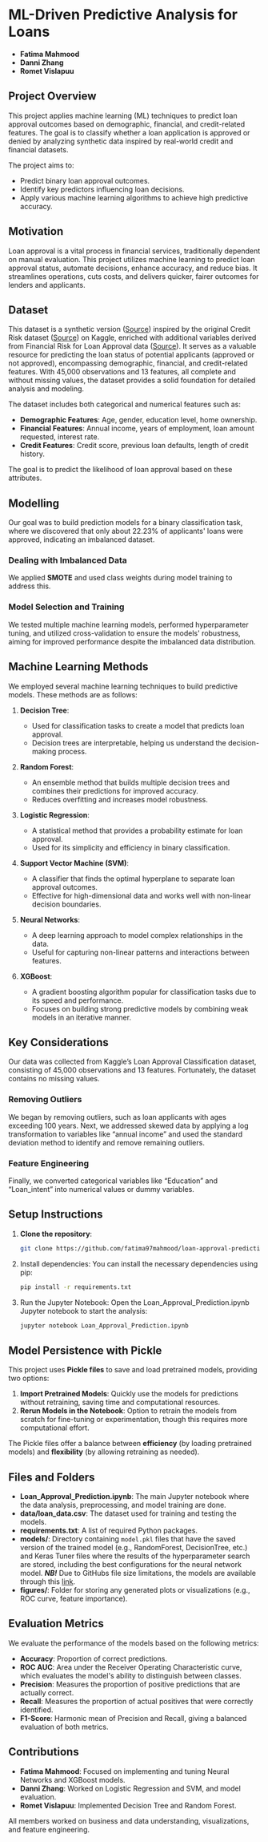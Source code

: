 # ML-Driven Predictive Analysis for Loans

- **Fatima Mahmood**
- **Danni Zhang**
- **Romet Vislapuu**

## Project Overview
This project applies machine learning (ML) techniques to predict loan approval outcomes based on demographic, financial, and credit-related features. The goal is to classify whether a loan application is approved or denied by analyzing synthetic data inspired by real-world credit and financial datasets.

The project aims to:
- Predict binary loan approval outcomes.
- Identify key predictors influencing loan decisions.
- Apply various machine learning algorithms to achieve high predictive accuracy.

## Motivation
Loan approval is a vital process in financial services, traditionally dependent on manual evaluation. This project utilizes machine learning to predict loan approval status, automate decisions, enhance accuracy, and reduce bias. It streamlines operations, cuts costs, and delivers quicker, fairer outcomes for lenders and applicants.

## Dataset
This dataset is a synthetic version ([Source](https://www.kaggle.com/datasets/taweilo/loan-approval-classification-data)) inspired by the original Credit Risk dataset ([Source](https://www.kaggle.com/datasets/laotse/credit-risk-dataset)) on Kaggle, enriched with additional variables derived from Financial Risk for Loan Approval data ([Source](https://www.kaggle.com/datasets/lorenzozoppelletto/financial-risk-for-loan-approval)). It serves as a valuable resource for predicting the loan status of potential applicants (approved or not approved), encompassing demographic, financial, and credit-related features. With 45,000 observations and 13 features, all complete and without missing values, the dataset provides a solid foundation for detailed analysis and modeling.

The dataset includes both categorical and numerical features such as:
- **Demographic Features**: Age, gender, education level, home ownership.
- **Financial Features**: Annual income, years of employment, loan amount requested, interest rate.
- **Credit Features**: Credit score, previous loan defaults, length of credit history.

The goal is to predict the likelihood of loan approval based on these attributes.

## Modelling
Our goal was to build prediction models for a binary classification task, where we discovered that only about 22.23% of applicants' loans were approved, indicating an imbalanced dataset.

### Dealing with Imbalanced Data
We applied **SMOTE** and used class weights during model training to address this.

### Model Selection and Training
We tested multiple machine learning models, performed hyperparameter tuning, and utilized cross-validation to ensure the models' robustness, aiming for improved performance despite the imbalanced data distribution.

## Machine Learning Methods
We employed several machine learning techniques to build predictive models. These methods are as follows:

1. **Decision Tree**:
   - Used for classification tasks to create a model that predicts loan approval.
   - Decision trees are interpretable, helping us understand the decision-making process.

2. **Random Forest**:
   - An ensemble method that builds multiple decision trees and combines their predictions for improved accuracy.
   - Reduces overfitting and increases model robustness.

3. **Logistic Regression**:
   - A statistical method that provides a probability estimate for loan approval.
   - Used for its simplicity and efficiency in binary classification.

4. **Support Vector Machine (SVM)**:
   - A classifier that finds the optimal hyperplane to separate loan approval outcomes.
   - Effective for high-dimensional data and works well with non-linear decision boundaries.

5. **Neural Networks**:
   - A deep learning approach to model complex relationships in the data.
   - Useful for capturing non-linear patterns and interactions between features.

6. **XGBoost**:
   - A gradient boosting algorithm popular for classification tasks due to its speed and performance.
   - Focuses on building strong predictive models by combining weak models in an iterative manner.

## Key Considerations
Our data was collected from Kaggle’s Loan Approval Classification dataset, consisting of 45,000 observations and 13 features. Fortunately, the dataset contains no missing values.

### Removing Outliers
We began by removing outliers, such as loan applicants with ages exceeding 100 years. Next, we addressed skewed data by applying a log transformation to variables like “annual income” and used the standard deviation method to identify and remove remaining outliers.

### Feature Engineering
Finally, we converted categorical variables like “Education” and “Loan_intent” into numerical values or dummy variables.

## Setup Instructions
1. **Clone the repository**:
   ```bash
   git clone https://github.com/fatima97mahmood/loan-approval-prediction.git
2. Install dependencies: You can install the necessary dependencies using pip:
   ```bash
   pip install -r requirements.txt
3. Run the Jupyter Notebook: Open the Loan_Approval_Prediction.ipynb Jupyter notebook to start the analysis:
   ```bash
   jupyter notebook Loan_Approval_Prediction.ipynb

## Model Persistence with Pickle

This project uses **Pickle files** to save and load pretrained models, providing two options:

1. **Import Pretrained Models**: Quickly use the models for predictions without retraining, saving time and computational resources.
2. **Rerun Models in the Notebook**: Option to retrain the models from scratch for fine-tuning or experimentation, though this requires more computational effort.

The Pickle files offer a balance between **efficiency** (by loading pretrained models) and **flexibility** (by allowing retraining as needed).

## Files and Folders

- **Loan_Approval_Prediction.ipynb**: The main Jupyter notebook where the data analysis, preprocessing, and model training are done.
- **data/loan_data.csv**: The dataset used for training and testing the models.
- **requirements.txt**: A list of required Python packages.
- **models/**: Directory containing `model.pkl` files that have the saved version of the trained model (e.g., RandomForest, DecisionTree, etc.) and Keras Tuner files where the results of the hyperparameter search are stored, including the best configurations for the neural network model.
      ***NB!*** Due to GitHubs file size limitations, the models are available through this [link](https://drive.google.com/drive/folders/1ea5G8U2NmIiKeSg1Z5uhbesHNkp2_sWB?usp=sharing).
- **figures/**: Folder for storing any generated plots or visualizations (e.g., ROC curve, feature importance).

## Evaluation Metrics

We evaluate the performance of the models based on the following metrics:

- **Accuracy**: Proportion of correct predictions.
- **ROC AUC**: Area under the Receiver Operating Characteristic curve, which evaluates the model's ability to distinguish between classes.
- **Precision**: Measures the proportion of positive predictions that are actually correct.
- **Recall**: Measures the proportion of actual positives that were correctly identified.
- **F1-Score**: Harmonic mean of Precision and Recall, giving a balanced evaluation of both metrics.

## Contributions

- **Fatima Mahmood**: Focused on implementing and tuning Neural Networks and XGBoost models.
- **Danni Zhang**: Worked on Logistic Regression and SVM, and model evaluation.
- **Romet Vislapuu**: Implemented Decision Tree and Random Forest.

All members worked on business and data understanding, visualizations, and feature engineering.
